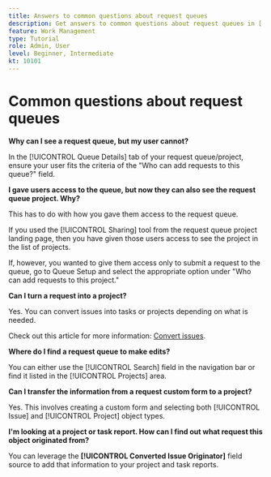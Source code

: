 ```yaml
---
title: Answers to common questions about request queues
description: Get answers to common questions about request queues in [!DNL  Workfront].
feature: Work Management
type: Tutorial
role: Admin, User
level: Beginner, Intermediate
kt: 10101
---
```

# Common questions about request queues

**Why can I see a request queue, but my user cannot?**

In the [!UICONTROL Queue Details] tab of your request queue/project, ensure your user fits the criteria of the "Who can add requests to this queue?" field.

**I gave users access to the queue, but now they can also see the request queue project. Why?**

This has to do with how you gave them access to the request queue.

If you used the [!UICONTROL Sharing] tool from the request queue project landing page, then you have given those users access to see the project in the list of projects.

If, however, you wanted to give them access only to submit a request to the queue, go to Queue Setup and select the appropriate option under "Who can add requests to this project."

**Can I turn a request into a project?**

Yes. You can convert issues into tasks or projects depending on what is needed.

Check out this article for more information: [Convert issues](https://experienceleague.adobe.com/docs/workfront/using/manage-work/issues/convert-issues/convert-issues-overview.html?lang=en).

**Where do I find a request queue to make edits?**

You can either use the [!UICONTROL Search] field in the navigation bar or find it listed in the [!UICONTROL Projects] area.

**Can I transfer the information from a request custom form to a project?**

Yes. This involves creating a custom form and selecting both [!UICONTROL Issue] and [!UICONTROL Project] object types.

**I'm looking at a project or task report. How can I find out what request this object originated from?**

You can leverage the **[!UICONTROL Converted Issue Originator]** field source to add that information to your project and task reports.

